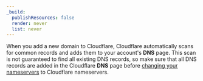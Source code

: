 ```yaml
---
_build:
  publishResources: false
  render: never
  list: never
---
```


When you add a new domain to Cloudflare, Cloudflare automatically scans for common records and adds them to your account's **DNS** page. This scan is not guaranteed to find all existing DNS records, so make sure that all DNS records are added in the Cloudflare **DNS** page before [changing your nameservers](/dns/zone-setups/full-setup/setup/) to Cloudflare nameservers.
